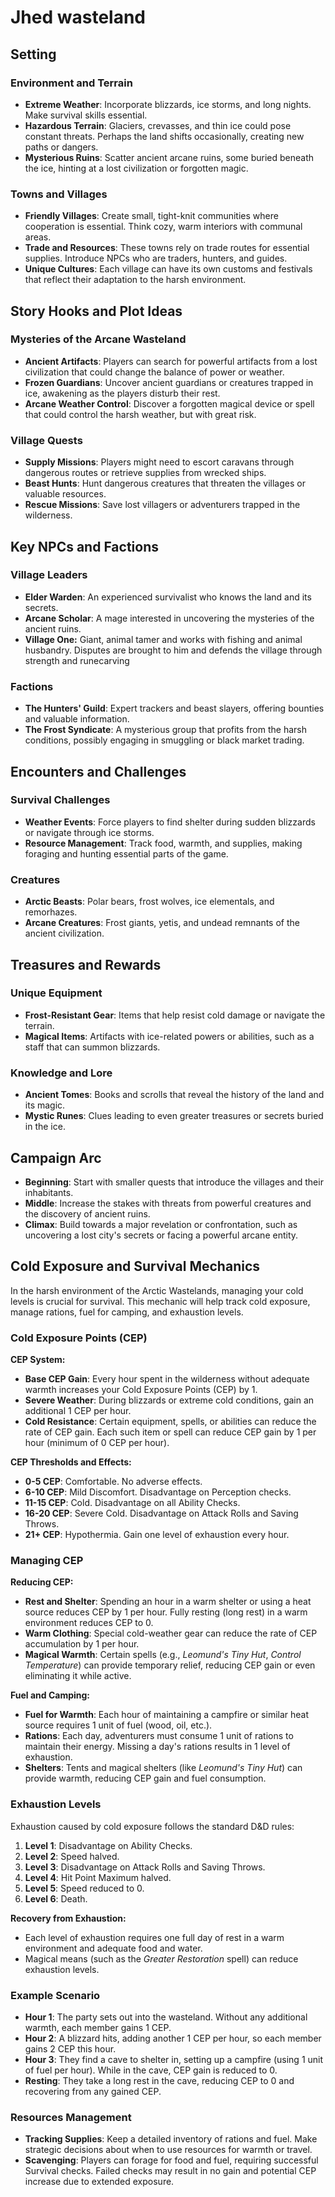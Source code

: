 # Jhed wasteland

## Setting

### Environment and Terrain

- **Extreme Weather**: Incorporate blizzards, ice storms, and long nights. Make survival skills essential.
- **Hazardous Terrain**: Glaciers, crevasses, and thin ice could pose constant threats. Perhaps the land shifts occasionally, creating new paths or dangers.
- **Mysterious Ruins**: Scatter ancient arcane ruins, some buried beneath the ice, hinting at a lost civilization or forgotten magic.

### Towns and Villages

- **Friendly Villages**: Create small, tight-knit communities where cooperation is essential. Think cozy, warm interiors with communal areas.
- **Trade and Resources**: These towns rely on trade routes for essential supplies. Introduce NPCs who are traders, hunters, and guides.
- **Unique Cultures**: Each village can have its own customs and festivals that reflect their adaptation to the harsh environment.

## Story Hooks and Plot Ideas

### Mysteries of the Arcane Wasteland

- **Ancient Artifacts**: Players can search for powerful artifacts from a lost civilization that could change the balance of power or weather.
- **Frozen Guardians**: Uncover ancient guardians or creatures trapped in ice, awakening as the players disturb their rest.
- **Arcane Weather Control**: Discover a forgotten magical device or spell that could control the harsh weather, but with great risk.

### Village Quests

- **Supply Missions**: Players might need to escort caravans through dangerous routes or retrieve supplies from wrecked ships.
- **Beast Hunts**: Hunt dangerous creatures that threaten the villages or valuable resources.
- **Rescue Missions**: Save lost villagers or adventurers trapped in the wilderness.

## Key NPCs and Factions

### Village Leaders

- **Elder Warden**: An experienced survivalist who knows the land and its secrets.
- **Arcane Scholar**: A mage interested in uncovering the mysteries of the ancient ruins.
- **Village One:** Giant, animal tamer and works with fishing and animal husbandry. Disputes are brought to him and defends the village through strength and runecarving

### Factions

- **The Hunters' Guild**: Expert trackers and beast slayers, offering bounties and valuable information.
- **The Frost Syndicate**: A mysterious group that profits from the harsh conditions, possibly engaging in smuggling or black market trading.

## Encounters and Challenges

### Survival Challenges

- **Weather Events**: Force players to find shelter during sudden blizzards or navigate through ice storms.
- **Resource Management**: Track food, warmth, and supplies, making foraging and hunting essential parts of the game.

### Creatures

- **Arctic Beasts**: Polar bears, frost wolves, ice elementals, and remorhazes.
- **Arcane Creatures**: Frost giants, yetis, and undead remnants of the ancient civilization.

## Treasures and Rewards

### Unique Equipment

- **Frost-Resistant Gear**: Items that help resist cold damage or navigate the terrain.
- **Magical Items**: Artifacts with ice-related powers or abilities, such as a staff that can summon blizzards.

### Knowledge and Lore

- **Ancient Tomes**: Books and scrolls that reveal the history of the land and its magic.
- **Mystic Runes**: Clues leading to even greater treasures or secrets buried in the ice.

## Campaign Arc

- **Beginning**: Start with smaller quests that introduce the villages and their inhabitants.
- **Middle**: Increase the stakes with threats from powerful creatures and the discovery of ancient ruins.
- **Climax**: Build towards a major revelation or confrontation, such as uncovering a lost city's secrets or facing a powerful arcane entity.

## Cold Exposure and Survival Mechanics

In the harsh environment of the Arctic Wastelands, managing your cold levels is crucial for survival. This mechanic will help track cold exposure, manage rations, fuel for camping, and exhaustion levels.

### Cold Exposure Points (CEP)

**CEP System:**
- **Base CEP Gain**: Every hour spent in the wilderness without adequate warmth increases your Cold Exposure Points (CEP) by 1.
- **Severe Weather**: During blizzards or extreme cold conditions, gain an additional 1 CEP per hour.
- **Cold Resistance**: Certain equipment, spells, or abilities can reduce the rate of CEP gain. Each such item or spell can reduce CEP gain by 1 per hour (minimum of 0 CEP per hour).

**CEP Thresholds and Effects:**
- **0-5 CEP**: Comfortable. No adverse effects.
- **6-10 CEP**: Mild Discomfort. Disadvantage on Perception checks.
- **11-15 CEP**: Cold. Disadvantage on all Ability Checks.
- **16-20 CEP**: Severe Cold. Disadvantage on Attack Rolls and Saving Throws.
- **21+ CEP**: Hypothermia. Gain one level of exhaustion every hour.

### Managing CEP

**Reducing CEP:**
- **Rest and Shelter**: Spending an hour in a warm shelter or using a heat source reduces CEP by 1 per hour. Fully resting (long rest) in a warm environment reduces CEP to 0.
- **Warm Clothing**: Special cold-weather gear can reduce the rate of CEP accumulation by 1 per hour.
- **Magical Warmth**: Certain spells (e.g., *Leomund's Tiny Hut*, *Control Temperature*) can provide temporary relief, reducing CEP gain or even eliminating it while active.

**Fuel and Camping:**
- **Fuel for Warmth**: Each hour of maintaining a campfire or similar heat source requires 1 unit of fuel (wood, oil, etc.).
- **Rations**: Each day, adventurers must consume 1 unit of rations to maintain their energy. Missing a day's rations results in 1 level of exhaustion.
- **Shelters**: Tents and magical shelters (like *Leomund's Tiny Hut*) can provide warmth, reducing CEP gain and fuel consumption.

### Exhaustion Levels

Exhaustion caused by cold exposure follows the standard D&D rules:

1. **Level 1**: Disadvantage on Ability Checks.
2. **Level 2**: Speed halved.
3. **Level 3**: Disadvantage on Attack Rolls and Saving Throws.
4. **Level 4**: Hit Point Maximum halved.
5. **Level 5**: Speed reduced to 0.
6. **Level 6**: Death.

**Recovery from Exhaustion:**
- Each level of exhaustion requires one full day of rest in a warm environment and adequate food and water.
- Magical means (such as the *Greater Restoration* spell) can reduce exhaustion levels.

### Example Scenario

- **Hour 1**: The party sets out into the wasteland. Without any additional warmth, each member gains 1 CEP.
- **Hour 2**: A blizzard hits, adding another 1 CEP per hour, so each member gains 2 CEP this hour.
- **Hour 3**: They find a cave to shelter in, setting up a campfire (using 1 unit of fuel per hour). While in the cave, CEP gain is reduced to 0.
- **Resting**: They take a long rest in the cave, reducing CEP to 0 and recovering from any gained CEP.

### Resources Management

- **Tracking Supplies**: Keep a detailed inventory of rations and fuel. Make strategic decisions about when to use resources for warmth or travel.
- **Scavenging**: Players can forage for food and fuel, requiring successful Survival checks. Failed checks may result in no gain and potential CEP increase due to extended exposure.